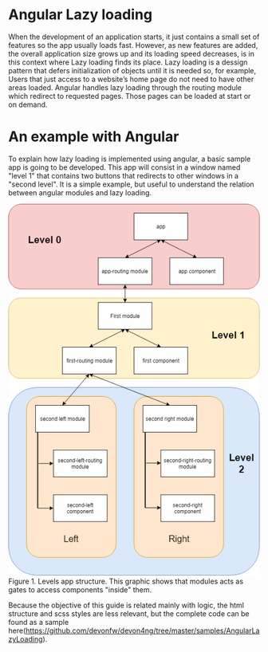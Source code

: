 # Angular Lazy loading

When the development of an application starts, it just contains a small set of features so the app usually loads fast. However, as new features are added, the overall application size grows up and its loading speed decreases, is in this context where Lazy loading finds its place. Lazy loading is a dessign pattern that defers initialization of objects until it is needed so, for example, Users that just access to a website’s home page do not need to have other areas loaded. Angular handles lazy loading through the routing module which redirect to requested pages. Those pages can be loaded at start or on demand.

# An example with Angular

To explain how lazy loading is implemented using angular, a basic sample app is going to be developed. This app will consist in a window named "level 1" that contains two buttons that redirects to other windows in a "second level". It is a simple example, but useful to understand the relation between angular modules and lazy loading.

![Katacoda Logo](./assets/levels-app.png)
Figure 1. Levels app structure.
This graphic shows that modules acts as gates to access components "inside" them.

Because the objective of this guide is related mainly with logic, the html structure and scss styles are less relevant, but the complete code can be found as a sample here(https://github.com/devonfw/devon4ng/tree/master/samples/AngularLazyLoading).
